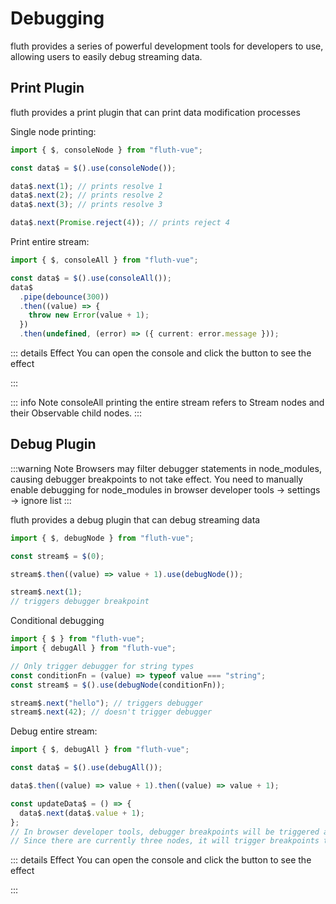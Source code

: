 <script setup>
import Console from "../.vitepress/components/console.vue";
import Debug from "../.vitepress/components/debug.vue";
</script>

# Debugging

fluth provides a series of powerful development tools for developers to use, allowing users to easily debug streaming data.

## Print Plugin

fluth provides a print plugin that can print data modification processes

Single node printing:

```typescript
import { $, consoleNode } from "fluth-vue";

const data$ = $().use(consoleNode());

data$.next(1); // prints resolve 1
data$.next(2); // prints resolve 2
data$.next(3); // prints resolve 3

data$.next(Promise.reject(4)); // prints reject 4
```

Print entire stream:

```typescript
import { $, consoleAll } from "fluth-vue";

const data$ = $().use(consoleAll());
data$
  .pipe(debounce(300))
  .then((value) => {
    throw new Error(value + 1);
  })
  .then(undefined, (error) => ({ current: error.message }));
```

::: details Effect
You can open the console and click the button to see the effect

<Console />
:::

::: info Note
consoleAll printing the entire stream refers to Stream nodes and their Observable child nodes.
:::

## Debug Plugin

:::warning Note
Browsers may filter debugger statements in node_modules, causing debugger breakpoints to not take effect. You need to manually enable debugging for node_modules in browser developer tools -> settings -> ignore list
:::

fluth provides a debug plugin that can debug streaming data

```typescript
import { $, debugNode } from "fluth-vue";

const stream$ = $(0);

stream$.then((value) => value + 1).use(debugNode());

stream$.next(1);
// triggers debugger breakpoint
```

Conditional debugging

```typescript
import { $ } from "fluth-vue";
import { debugAll } from "fluth-vue";

// Only trigger debugger for string types
const conditionFn = (value) => typeof value === "string";
const stream$ = $().use(debugNode(conditionFn));

stream$.next("hello"); // triggers debugger
stream$.next(42); // doesn't trigger debugger
```

Debug entire stream:

```typescript
import { $, debugAll } from "fluth-vue";

const data$ = $().use(debugAll());

data$.then((value) => value + 1).then((value) => value + 1);

const updateData$ = () => {
  data$.next(data$.value + 1);
};
// In browser developer tools, debugger breakpoints will be triggered at each node.
// Since there are currently three nodes, it will trigger breakpoints three times
```

::: details Effect
You can open the console and click the button to see the effect

<Debug />
:::
